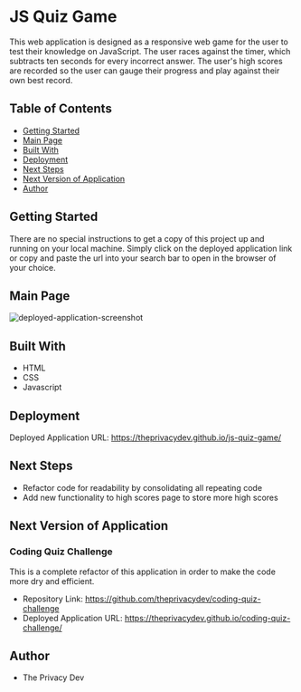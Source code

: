 # JS Quiz Game

This web application is designed as a responsive web game for the user to test their knowledge on JavaScript. The user races against the timer, which subtracts ten seconds for every incorrect answer. The user's high scores are recorded so the user can gauge their progress and play against their own best record.

## Table of Contents
* [Getting Started](#getting-started)
* [Main Page](#main-page)
* [Built With](#built-with)
* [Deployment](#deployment)
* [Next Steps](#next-steps)
* [Next Version of Application](#next-version-of-application)
* [Author](#author)


## Getting Started
There are no special instructions to get a copy of this project up and running on your local machine. Simply click on the deployed application link or copy and paste the url into your search bar to open in the browser of your choice.

## Main Page
![deployed-application-screenshot](./assets/images/js-quiz-game.png)

## Built With
* HTML
* CSS
* Javascript

## Deployment
Deployed Application URL: https://theprivacydev.github.io/js-quiz-game/


## Next Steps
* Refactor code for readability by consolidating all repeating code
* Add new functionality to high scores page to store more high scores

## Next Version of Application
### Coding Quiz Challenge
This is a complete refactor of this application in order to make the code more dry and efficient.
* Repository Link: https://github.com/theprivacydev/coding-quiz-challenge
* Deployed Application URL: https://theprivacydev.github.io/coding-quiz-challenge/


 ## Author
* The Privacy Dev
